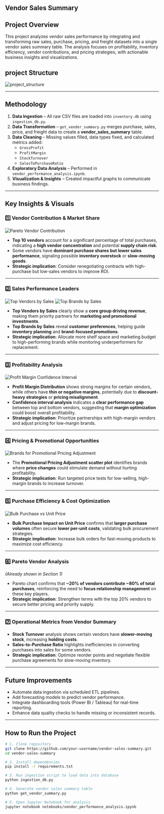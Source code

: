 ## Vendor Sales Summary 

 ## Project Overview
This project analyzes vendor sales performance by integrating and transforming raw sales, purchase, pricing, and freight datasets into a single vendor sales summary table.
The analysis focuses on profitability, inventory efficiency, vendor contributions, and pricing strategies, with actionable business insights and visualizations.

## project Structure
![project_structure](reports/images/project_structure.png)


---

##  Methodology
1. **Data Ingestion** – All raw CSV files are loaded into `inventory.db` using `ingestion_db.py`.
2. **Data Transformation** – `get_vendor_summary.py` merges purchase, sales, price, and freight data to create a **vendor_sales_summary** table.
3. **Data Cleaning** – Missing values filled, data types fixed, and calculated metrics added:
   - `GrossProfit`
   - `ProfitMargin`
   - `StockTurnover`
   - `SalesToPurchaseRatio`
4. **Exploratory Data Analysis** – Performed in `vendor_performance_analysis.ipynb`.
5. **Visualization & Insights** – Created impactful graphs to communicate business findings.

---

##  Key Insights & Visuals

### **1️⃣ Vendor Contribution & Market Share**
![Pareto Vendor Contribution](reports/images/pareto_vendor_contribution.png)
- **Top 10 vendors** account for a significant percentage of total purchases, indicating a **high vendor concentration** and potential **supply chain risk**.
- Some vendors have **dominant purchase shares but lower sales performance**, signaling possible **inventory overstock** or **slow-moving goods**.
- **Strategic implication**: Consider renegotiating contracts with high-purchase but low-sales vendors to improve ROI.

---

### **2️⃣ Sales Performance Leaders**
![Top Vendors by Sales](reports/images/top_10_vendors_by_sales.png)
![Top Brands by Sales](reports/images/top_btrands_by_sales.png)
- **Top Vendors by Sales** clearly show a **core group driving revenue**, making them priority partners for **marketing and promotional investments**.
- **Top Brands by Sales** reveal **customer preferences**, helping guide **inventory planning** and **brand-focused promotions**.
- **Strategic implication**: Allocate more shelf space and marketing budget to high-performing brands while monitoring underperformers for replacement.

---

### **3️⃣ Profitability Analysis**

![Profit Margin Confidence Interval](reports/images/profit_margin_confidence_interval.png)
- **Profit Margin Distribution** shows strong margins for certain vendors, while others have **thin or negative margins**, potentially due to **discount-heavy strategies** or **pricing misalignment**.
- **Confidence interval analysis** indicates a **clear performance gap** between top and bottom vendors, suggesting that **margin optimization** could boost overall profitability.
- **Strategic implication**: Prioritize partnerships with high-margin vendors and adjust pricing for low-margin brands.

---

### **4️⃣ Pricing & Promotional Opportunities**
![Brands for Promotional Pricing Adjustment](reports/images/brands_for_promotional_pricing_adj.png)
- The **Promotional Pricing Adjustment scatter plot** identifies brands where **price changes** could stimulate demand without hurting profitability.
- **Strategic implication**: Run targeted price tests for low-selling, high-margin brands to increase turnover.

---

### **5️⃣ Purchase Efficiency & Cost Optimization**
![Bulk Purchase vs Unit Price](reports/images/bulk_purchase_vs_unit_price.png)
- **Bulk Purchase Impact on Unit Price** confirms that **larger purchase volumes** often secure **lower per-unit costs**, validating bulk procurement strategies.
- **Strategic implication**: Increase bulk orders for fast-moving products to maximize cost efficiency.

---

### **6️⃣ Pareto Vendor Analysis**
*(Already shown in Section 1)*
- Pareto chart confirms that **~20% of vendors contribute ~80% of total purchases**, reinforcing the need to **focus relationship management** on these key players.
- **Strategic implication**: Strengthen terms with the top 20% vendors to secure better pricing and priority supply.

---

### **7️⃣ Operational Metrics from Vendor Summary**
- **Stock Turnover** analysis shows certain vendors have **slower-moving stock**, increasing **holding costs**.
- **Sales-to-Purchase Ratio** highlights inefficiencies in converting purchases into sales for some vendors.
- **Strategic implication**: Optimize reorder points and negotiate flexible purchase agreements for slow-moving inventory.

---

##  Future Improvements
- Automate data ingestion via scheduled ETL pipelines.
- Add forecasting models to predict vendor performance.
- Integrate dashboarding tools (Power BI / Tableau) for real-time reporting.
- Enhance data quality checks to handle missing or inconsistent records.

---

##  How to Run the Project
```bash
# 1. Clone repository
git clone https://github.com/your-username/vendor-sales-summary.git
cd vendor-sales-summary

# 2. Install dependencies
pip install -r requirements.txt

# 3. Run ingestion script to load data into database
python ingestion_db.py

# 4. Generate vendor sales summary table
python get_vendor_summary.py

# 5. Open Jupyter Notebook for analysis
jupyter notebook notebooks/vendor_performance_analysis.ipynb
